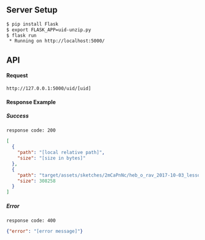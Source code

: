 ## Server Setup
```bash
$ pip install Flask
$ export FLASK_APP=uid-unzip.py
$ flask run
 * Running on http://localhost:5000/
```

## API
#### Request
`http://127.0.0.1:5000/uid/[uid]`
#### Response Example
##### Success
`response code: 200`
```json
[
  {
    "path": "[local relative path]",
    "size": "[size in bytes]"
  },
  {
    "path": "target/assets/sketches/2mCaPnNc/heb_o_rav_2017-10-03_lesson_bs-pticha_n1_p2_pic01.jpg",
    "size": 308258
  }
]
``` 
##### Error
`response code: 400`
```json
{"error": "[error message]"}
``` 
